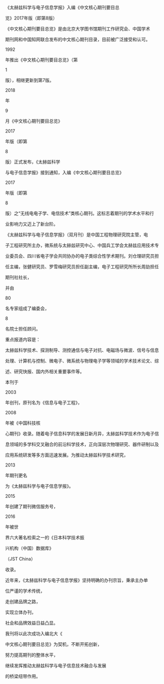《太赫兹科学与电子信息学报》入编《中文核心期刊要目总

览》2017年版（即第8版）

《中文核心期刊要目总览》是由北京大学图书馆期刊工作研究会、中国学术

期刊网和中国知网联合发布的中文核心期刊目录，目前被广泛接受和认可。

1992

年推出《中文核心期刊要目总览》（第

1

版），相继更新到第7版。

2018

年

9

月《中文核心期刊要目总览》

2017

年版（即第

8

版）正式发布，《太赫兹科学

与电子信息学报》接到通知，入编《中文核心期刊要目总览》

2017

年版（即第

8

版）之“无线电电子学、电信技术”类核心期刊。这标志着期刊的学术水平和行

业影响力又迈上了新台阶。

《太赫兹科学与电子信息学报》（双月刊）是中国工程物理研究院主管，电

子工程研究所主办，微系统与太赫兹研究中心、中国兵工学会太赫兹应用技术专

业委员会、四川省电子学会共同协办的电子类综合性学术期刊。刘仓理研究员担

任主编，张健研究员、罗雪梅研究员担任副主编，电子工程研究所所长周劼担任

期刊社社长，

并由

80

名专家组成了编委会，

8

名院士担任顾问。

重点报道内容是：

太赫兹科学技术、探测制导、测控通信与电子对抗、电磁场与微波、信号与信息

处理、计算机与控制、微电子、微系统与物理电子学等领域的学术技术论文、综

述、研究快报、国内外相关重要事件等。

本刊于

2003

年创刊，原刊名为《信息与电子工程》，

2008

年被《中国科技核

心期刊》收录。随着电子信息科学的发展日新月异，太赫兹科学技术作为电子信

息领域的多学科交叉融合的前沿科学技术，正向深层次物理研究、器件研制以及

应用系统研发等多方面迅速发展。为推动太赫兹科学技术研究，

2013

年期刊更名

为《太赫兹科学与电子信息学报》。

2015

年创建了期刊微信服务号，

2016

年被世

界六大著名检索之一的《日本科学技术振

兴机构（中国）数据库》

（JST China）

收录。

近年来，《太赫兹科学与电子信息学报》坚持明确的办刊宗旨，秉承主办单

位严谨的学术传统，

走创建品牌之路，

实现立体办刊，

社会和品牌效益日益凸显。

我刊将以此次成功入编北大《

中文核心期刊要目总览》为契机，不断开拓创新，

努力提高期刊的整体水平，

继续发挥推动太赫兹科学与电子信息技术融合与发展

的桥梁纽带作用。
